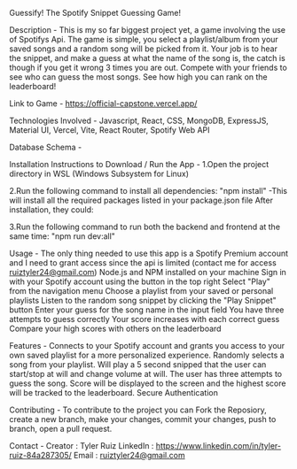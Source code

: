 Guessify! The Spotify Snippet Guessing Game!

Description - 
This is my so far biggest project yet, a game involving the use of Spotifys Api.
The game is simple, you select a playlist/album from your saved songs and a random song will be picked from it. 
Your job is to hear the snippet, and make a guess at what the name of the song is, the catch is though if you get it wrong 3 times you are out. 
Compete with your friends to see who can guess the most songs.
See how high you can rank on the leaderboard!

Link to Game -
https://official-capstone.vercel.app/

Technologies Involved -
Javascript, React, CSS, MongoDB, ExpressJS, Material UI, Vercel, Vite, React Router, Spotify Web API 

Database Schema - 

Installation Instructions to Download / Run the App -
1.Open the project directory in WSL (Windows Subsystem for Linux)

2.Run the following command to install all dependencies: "npm install"
-This will install all the required packages listed in your package.json file
After installation, they could:

3.Run the following command to run both the backend and frontend at the same time: "npm run dev:all"

Usage - 
The only thing needed to use this app is a Spotify Premium account and I need to grant access since the api is limited (contact me for access ruiztyler24@gmail.com)
Node.js and NPM installed on your machine
Sign in with your Spotify account using the button in the top right
Select "Play" from the navigation menu
Choose a playlist from your saved or personal playlists
Listen to the random song snippet by clicking the "Play Snippet" button
Enter your guess for the song name in the input field
You have three attempts to guess correctly
Your score increases with each correct guess
Compare your high scores with others on the leaderboard

Features -
Connects to your Spotify account and grants you access to your own saved playlist for a more personalized experience.
Randomly selects a song from your playlist.
Will play a 5 second snipped that the user can start/stop at will and change volume at will.
The user has three attempts to guess the song.
Score will be displayed to the screen and the highest score will be tracked to the leaderboard.
Secure Authentication

Contributing -
To contribute to the project you can 
Fork the Reposiory, create a new branch, make your changes, commit your changes, push to branch, open a pull request. 

Contact -
Creator : Tyler Ruiz
LinkedIn : https://www.linkedin.com/in/tyler-ruiz-84a287305/
Email : ruiztyler24@gmail.com
